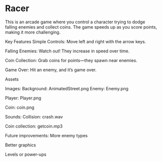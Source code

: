 # Racer
This is an arcade game where you control a character trying to dodge falling enemies and collect coins. The game speeds up as you score points, making it more challenging.

Key Features
Simple Controls: Move left and right with the arrow keys.

Falling Enemies: Watch out! They increase in speed over time.

Coin Collection: Grab coins for points—they spawn near enemies.

Game Over: Hit an enemy, and it’s game over.



Assets

Images:
Background: AnimatedStreet.png
Enemy: Enemy.png

Player: Player.png

Coin: coin.png

Sounds:
Collision: crash.wav

Coin collection: getcoin.mp3


Future improvements:
More enemy types

Better graphics

Levels or power-ups

